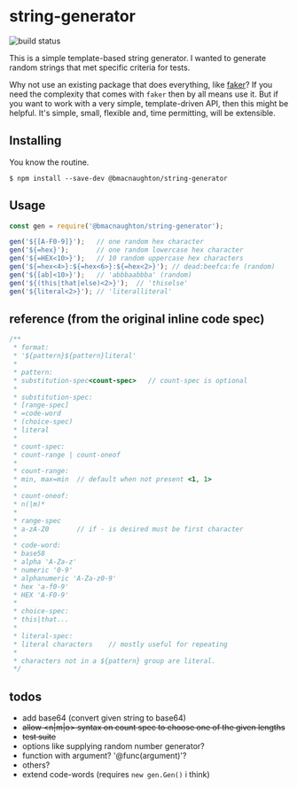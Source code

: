 
# string-generator

![build status](https://github.com/bmacnaughton/string-generator/actions/workflows/on-new-code.yml/badge.svg?branch=master)

This is a simple template-based string generator. I wanted to generate
random strings that met specific criteria for tests.

Why not use an existing package that does everything, like [faker](https://github.com/Marak/Faker.js)?
If you need the complexity that comes with `faker` then by all means use
it. But if you want to work with a very simple, template-driven API, then
this might be helpful. It's simple, small, flexible and, time permitting,
will be extensible.

## Installing

You know the routine.

`$ npm install --save-dev @bmacnaughton/string-generator`

## Usage

```js
const gen = require('@bmacnaughton/string-generator');

gen('${[A-F0-9]}');   // one random hex character
gen('${=hex}');       // one random lowercase hex character
gen('${=HEX<10>}');   // 10 random uppercase hex characters
gen('${=hex<4>}:${=hex<6>}:${=hex<2>}'); // dead:beefca:fe (random)
gen('${[ab]<10>}');   // 'abbbaabbba' (random)
gen('${(this|that|else)<2>}');  // 'thiselse'
gen('${literal<2>}'); // 'literalliteral'
```

## reference (from the original inline code spec)
```js
/**
 * format:
 * '${pattern}${pattern}literal'
 *
 * pattern:
 * substitution-spec<count-spec>   // count-spec is optional
 *
 * substitution-spec:
 * [range-spec]
 * =code-word
 * (choice-spec)
 * literal
 *
 * count-spec:
 * count-range | count-oneof
 *
 * count-range:
 * min, max=min  // default when not present <1, 1>
 *
 * count-oneof:
 * n(|m)*
 *
 * range-spec
 * a-zA-Z0       // if - is desired must be first character
 *
 * code-word:
 * base58
 * alpha 'A-Za-z'
 * numeric '0-9'
 * alphanumeric 'A-Za-z0-9'
 * hex 'a-f0-9'
 * HEX 'A-F0-9'
 *
 * choice-spec:
 * this|that...
 *
 * literal-spec:
 * literal characters    // mostly useful for repeating
 *
 * characters not in a ${pattern} group are literal.
 */
```

## todos

- add base64 (convert given string to base64)
- ~~allow <n|m|o> syntax on count spec to choose one of the given lengths~~
- ~~test suite~~
- options like supplying random number generator?
- function with argument? '@func(argument)'?
- others?
- extend code-words (requires `new gen.Gen()` i think)
